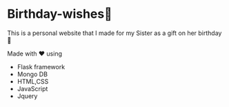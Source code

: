 # Birthday-wishes🎉

This is a personal website that I made for my Sister as a gift on her birthday🎁

Made with ❤️ using

- Flask framework
- Mongo DB
- HTML,CSS
- JavaScript
- Jquery
